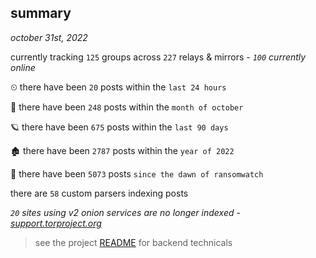 
## summary
_october 31st, 2022_

currently tracking `125` groups across `227` relays & mirrors - _`100` currently online_

⏲ there have been `20` posts within the `last 24 hours`

🦈 there have been `248` posts within the `month of october`

🪐 there have been `675` posts within the `last 90 days`

🏚 there have been `2787` posts within the `year of 2022`

🦕 there have been `5073` posts `since the dawn of ransomwatch`

there are `58` custom parsers indexing posts

_`20` sites using v2 onion services are no longer indexed - [support.torproject.org](https://support.torproject.org/onionservices/v2-deprecation/)_

> see the project [README](https://github.com/joshhighet/ransomwatch#ransomwatch--) for backend technicals
